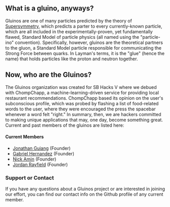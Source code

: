 ## What is a gluino, anyways?

Gluinos are one of many particles predicted by the theory of [Supersymmetry](https://home.cern/science/physics/supersymmetry), which predicts a parter to every currently-known particle, which are all included in the experimentally-proven, yet fundamentally flawed, Standard Model of particle physics (all named using the "particle-ino" convention). Specifically, however, gluinos are the theoretical partners to the gluon, a Standard Model particle responsible for communicating the Strong Force between quarks. In Layman's terms, it is the "glue" (hence the name) that holds particles like the proton and neutron together.

## Now, who are the Gluinos?

The Gluinos organization was created for SB Hacks V where we debued with ChompChapp, a machine-learning-driven service for providing local restaurant recommendations. ChompChapp based its opinion on the user's subconscious profile, which was probed by flashing a list of food-related words to the user, where they were encouraged the press the spacebar whenever a word felt "right." In summary, then, we are hackers committed to making unique applications that may, one day, become something great. Current and past members of the gluinos are listed here:

#### Current Members
- [Jonathan Guiang](https://github.com/jkguiang) (Founder)
- [Gabriel Hernandez](https://github.com/Dafu2) (Founder)
- [Nick Amin](https://github.com/aminnj) (Founder)
- [Jordan Rayfield](https://github.com/jordanrayfield) (Founder)

### Support or Contact

If you have any questions about a Gluinos project or are interested in joining our effort, you can find our contact info on the Github profile of any current member.
